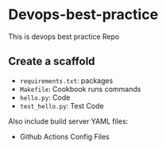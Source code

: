 # Devops-best-practice
This is devops best practice Repo

## Create a scaffold

* `requirements.txt`: packages
* `Makefile`: Cookbook runs commands
* `hello.py`: Code
* `test_hello.py`: Test Code

Also include build server YAML files:
* Github Actions Config Files

